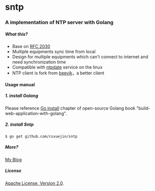 sntp
====

### A implementation of NTP server with Golang
##### What this?
- Base on [RFC 2030](http://tools.ietf.org/html/rfc2030)
- Multiple equipments sync time from local
- Design for multiple equipments which can't connect to internet and need synchronization time
- Compatible with [ntpdate](http://www.eecis.udel.edu/~mills/ntp/html/ntpdate.html) service on the linux
- NTP client is fork from [beevik](https://github.com/beevik/ntp/)，a better client

#### Usage manual
##### 1. install Golang

Please reference  [Go install](https://github.com/astaxie/build-web-application-with-golang/blob/master/ebook/01.1.md) chapter of open-source Golang book "build-web-application-with-golang".

##### 2. install Sntp

    $ go get github.com/csxuejin/sntp

##### More? 
[My Blog](http://www.btfak.com)

##### License
[Apache License, Version 2.0](http://www.apache.org/licenses/LICENSE-2.0.html).
